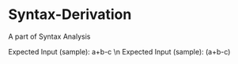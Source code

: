 # Syntax-Derivation
A part of Syntax Analysis


Expected Input (sample): a+b-c \n
Expected Input (sample): (a+b-c)
